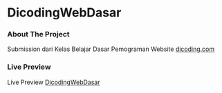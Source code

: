 # DicodingWebDasar
 
### About The Project
Submission dari Kelas Belajar Dasar Pemograman Website [dicoding.com](https://dicoding.com/)

### Live Preview
Live Preview [DicodingWebDasar](samunee-dicoding-web-dasar.vercel.app)
